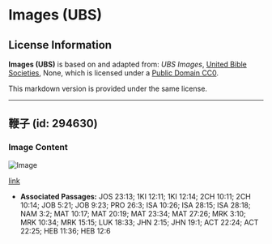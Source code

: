 # Images (UBS)

## License Information

**Images (UBS)** is based on and adapted from: _UBS Images_, [United Bible Societies](https://unitedbiblesocieties.org/), None, which is licensed under a [Public Domain CC0](https://creativecommons.org/public-domain/cc0/).

This markdown version is provided under the same license.



--------------------------------

## 鞭子 (id: 294630)

### Image Content

![Image](https://cdn.aquifer.bible/aquifer-content/resources/Media/WEB-0907_whip.jpg)

[link](https://cdn.aquifer.bible/aquifer-content/resources/Media/WEB-0907_whip.jpg)

* **Associated Passages:** JOS 23:13; 1KI 12:11; 1KI 12:14; 2CH 10:11; 2CH 10:14; JOB 5:21; JOB 9:23; PRO 26:3; ISA 10:26; ISA 28:15; ISA 28:18; NAM 3:2; MAT 10:17; MAT 20:19; MAT 23:34; MAT 27:26; MRK 3:10; MRK 10:34; MRK 15:15; LUK 18:33; JHN 2:15; JHN 19:1; ACT 22:24; ACT 22:25; HEB 11:36; HEB 12:6


